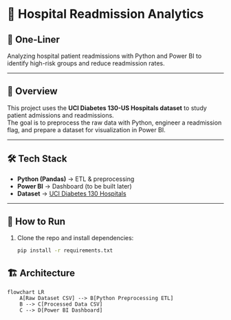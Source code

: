 # 🏥 Hospital Readmission Analytics

## 📝 One-Liner
Analyzing hospital patient readmissions with Python and Power BI to identify high-risk groups and reduce readmission rates.

---

## 📖 Overview
This project uses the **UCI Diabetes 130-US Hospitals dataset** to study patient admissions and readmissions.  
The goal is to preprocess the raw data with Python, engineer a readmission flag, and prepare a dataset for visualization in Power BI.

---

## 🛠️ Tech Stack
- **Python (Pandas)** → ETL & preprocessing  
- **Power BI** → Dashboard (to be built later)  
- **Dataset** → [UCI Diabetes 130 Hospitals](https://archive.ics.uci.edu/ml/datasets/diabetes+130-us+hospitals+for+years+1999-2008)  

---

## 🚀 How to Run
1. Clone the repo and install dependencies:
   ```bash
   pip install -r requirements.txt

## 🏗️ Architecture

```mermaid
flowchart LR
    A[Raw Dataset CSV] --> B[Python Preprocessing ETL]
    B --> C[Processed Data CSV]
    C --> D[Power BI Dashboard]

